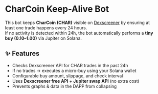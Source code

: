 
# CharCoin Keep-Alive Bot

This bot keeps **CharCoin (CHAR)** visible on [Dexscreener](https://dexscreener.com) by ensuring at least one trade happens every 24 hours.  
If no activity is detected within 24h, the bot automatically performs a **tiny buy ($0.10–$1.00)** via Jupiter on Solana.  

## ✨ Features
- Checks Dexscreener API for CHAR trades in the past 24h  
- If no trades → executes a micro-buy using your Solana wallet  
- Configurable buy amount, slippage, and check interval  
- Uses **Dexscreener free API** + **Jupiter swap API** (no extra cost)  
- Prevents graphs & data in the DAPP from collapsing  

